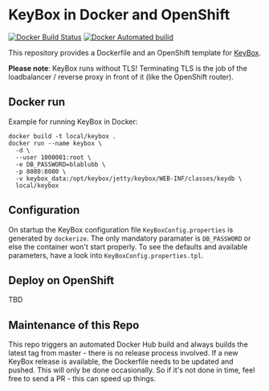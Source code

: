 # KeyBox in Docker and OpenShift

[![Docker Build Status](https://img.shields.io/docker/build/tobru/keybox.svg)](https://hub.docker.com/r/tobru/keybox/)
[![Docker Automated builid](https://img.shields.io/docker/automated/tobru/keybox.svg)](https://hub.docker.com/r/tobru/keybox/)

This repository provides a Dockerfile and an OpenShift template
for [KeyBox](https://github.com/skavanagh/KeyBox).

**Please note**: KeyBox runs without TLS! Terminating TLS is the job of the
loadbalancer / reverse proxy in front of it (like the OpenShift router).

## Docker run

Example for running KeyBox in Docker:

```
docker build -t local/keybox .
docker run --name keybox \
  -d \
  --user 1000001:root \
  -e DB_PASSWORD=blablubb \
  -p 8080:8080 \
  -v keybox_data:/opt/keybox/jetty/keybox/WEB-INF/classes/keydb \
  local/keybox
```

## Configuration

On startup the KeyBox configuration file `KeyBoxConfig.properties` is
generated by `dockerize`. The only mandatory paramater is
`DB_PASSWORD` or else the container won't start properly.
To see the defaults and available parameters, have a look into
`KeyBoxConfig.properties.tpl`.

## Deploy on OpenShift

TBD

## Maintenance of this Repo

This repo triggers an automated Docker Hub build and always builds the latest
tag from master - there is no release process involved. If a new KeyBox
release is available, the Dockerfile needs to be updated and pushed.
This will only be done occasionally. So if it's not done in time, feel
free to send a PR - this can speed up things.
